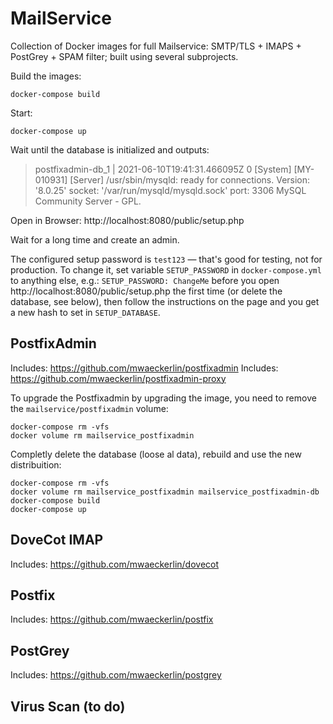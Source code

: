 # MailService

Collection of Docker images for full Mailservice: SMTP/TLS + IMAPS + PostGrey + SPAM filter; built using several subprojects.

Build the images:

    docker-compose build

Start:

    docker-compose up

Wait until the database is initialized and outputs:

> postfixadmin-db_1 | 2021-06-10T19:41:31.466095Z 0 [System] [MY-010931] [Server] /usr/sbin/mysqld: ready for connections. Version: '8.0.25' socket: '/var/run/mysqld/mysqld.sock' port: 3306 MySQL Community Server - GPL.

Open in Browser: http://localhost:8080/public/setup.php

Wait for a long time and create an admin.

The configured setup password is `test123` — that's good for testing, not for production. To change it, set variable `SETUP_PASSWORD` in `docker-compose.yml` to anything else, e.g.: `SETUP_PASSWORD: ChangeMe` before you open http://localhost:8080/public/setup.php the first time (or delete the database, see below), then follow the instructions on the page and you get a new hash to set in `SETUP_DATABASE`.

## PostfixAdmin

Includes: https://github.com/mwaeckerlin/postfixadmin
Includes: https://github.com/mwaeckerlin/postfixadmin-proxy

To upgrade the Postfixadmin by upgrading the image, you need to remove the `mailservice/postfixadmin` volume:

```
docker-compose rm -vfs
docker volume rm mailservice_postfixadmin
```

Completly delete the database (loose al data), rebuild and use the new distribuition:

```
docker-compose rm -vfs
docker volume rm mailservice_postfixadmin mailservice_postfixadmin-db
docker-compose build
docker-compose up
```

## DoveCot IMAP

Includes: https://github.com/mwaeckerlin/dovecot

## Postfix

Includes: https://github.com/mwaeckerlin/postfix

## PostGrey

Includes: https://github.com/mwaeckerlin/postgrey

## Virus Scan (to do)
